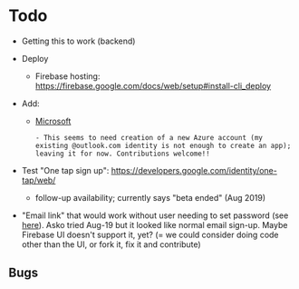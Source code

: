 # Todo

- Getting this to work (backend)

- Deploy

  - Firebase hosting: https://firebase.google.com/docs/web/setup#install-cli_deploy

- Add:
  - [Microsoft](https://firebase.google.com/docs/auth/web/microsoft-oauth)
  
        - This seems to need creation of a new Azure account (my existing @outlook.com identity is not enough to create an app); leaving it for now. Contributions welcome!!
      
- Test "One tap sign up": https://developers.google.com/identity/one-tap/web/
  - follow-up availability; currently says "beta ended" (Aug 2019)

- "Email link" that would work without user needing to set password (see [here](https://firebase.google.com/docs/auth/web/email-link-auth)). Asko tried Aug-19 but it looked like normal email sign-up. Maybe Firebase UI doesn't support it, yet?  (= we could consider doing code other than the UI, or fork it, fix it and contribute)
 

## Bugs

<!-- tbd. likely fixed?
- The static server sometimes fails:

   ```
Serving static pages on port 8081
/Users/asko/Git/cicp-proto/node_modules/serve-static/index.js:121
      next()
      ^
   ```

   Use some other arrangement than `static-server` npm module?
-->

   
   
